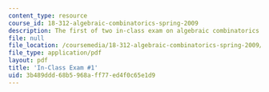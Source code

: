 ```yaml
---
content_type: resource
course_id: 18-312-algebraic-combinatorics-spring-2009
description: The first of two in-class exam on algebraic combinatorics.
file: null
file_location: /coursemedia/18-312-algebraic-combinatorics-spring-2009/3b489ddd68b5968aff77ed4f0c65e1d9_MIT18_312S09_exam01_ICE.pdf
file_type: application/pdf
layout: pdf
title: 'In-Class Exam #1'
uid: 3b489ddd-68b5-968a-ff77-ed4f0c65e1d9
---
```

